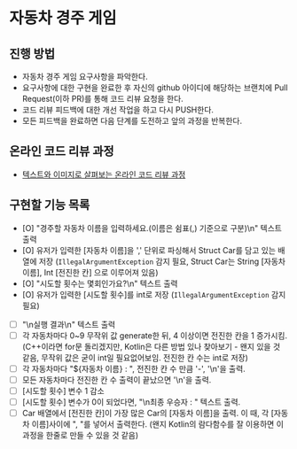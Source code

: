 # 자동차 경주 게임
## 진행 방법
* 자동차 경주 게임 요구사항을 파악한다.
* 요구사항에 대한 구현을 완료한 후 자신의 github 아이디에 해당하는 브랜치에 Pull Request(이하 PR)를 통해 코드 리뷰 요청을 한다.
* 코드 리뷰 피드백에 대한 개선 작업을 하고 다시 PUSH한다.
* 모든 피드백을 완료하면 다음 단계를 도전하고 앞의 과정을 반복한다.

## 온라인 코드 리뷰 과정
* [텍스트와 이미지로 살펴보는 온라인 코드 리뷰 과정](https://github.com/next-step/nextstep-docs/tree/master/codereview)

## 구현할 기능 목록
- [O] "경주할 자동차 이름을 입력하세요.(이름은 쉼표(,) 기준으로 구분)\n" 텍스트 출력
- [O] 유저가 입력한 [자동차 이름]을 ',' 단위로 파싱해서 Struct Car를 담고 있는 배열에 저장 (`IllegalArgumentException` 감지 필요, Struct Car는 String [자동차 이름], Int [전진한 칸] 으로 이루어져 있음)
- [O] "시도할 횟수는 몇회인가요?\n" 텍스트 출력
- [O] 유저가 입력한 [시도할 횟수]를 int로 저장 (`IllegalArgumentException` 감지 필요)
- [ ] "\n실행 결과\n" 텍스트 출력
- [ ] 각 자동차마다 0~9 무작위 값 generate한 뒤, 4 이상이면 전진한 칸을 1 증가시킴. (C++이라면 for문 돌리겠지만, Kotlin은 다른 방법 있나 찾아보기 - 왠지 있을 것 같음, 무작위 값은 굳이 int일 필요없어보임. 전진한 칸 수는 int로 저장)
- [ ] 각 자동차마다 "${자동차 이름} : ", 전진한 칸 수 만큼 '-', '\n'을 출력.
- [ ] 모든 자동차마다 전진한 칸 수 출력이 끝났으면 '\n'을 출력.
- [ ] [시도할 횟수] 변수 1 감소
- [ ] [시도할 횟수] 변수가 0이 되었다면, "\n최종 우승자 : " 텍스트 출력.
- [ ] Car 배열에서 [전진한 칸]이 가장 많은 Car의 [자동차 이름]을 출력. 이 때, 각 [자동차 이름]사이에 ", "를 넣어서 출력한다. (왠지 Kotlin의 람다함수를 잘 이용하면 이 과정을 한줄로 만들 수 있을 것 같음)

